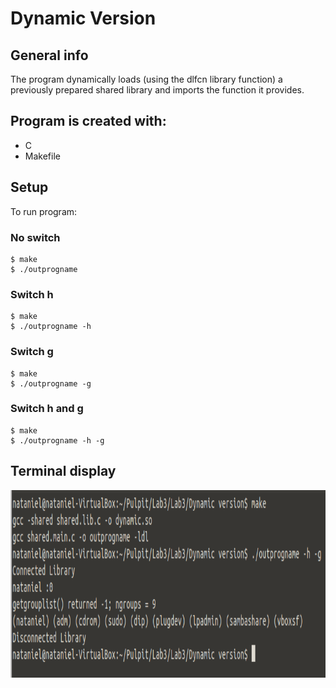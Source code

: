 # Dynamic Version

## General info
The program dynamically loads (using the dlfcn library function) a previously prepared shared library and imports the function it provides. 

## Program is created with:
* C
* Makefile

## Setup
To run program:
### No switch
```
$ make
$ ./outprogname
```
### Switch h
```
$ make
$ ./outprogname -h
```
### Switch g
```
$ make
$ ./outprogname -g
```
### Switch h and g
```
$ make
$ ./outprogname -h -g
```

## Terminal display
<img src ="Terminal_Dynamic.PNG" widith="400" height="300">
